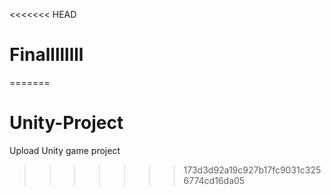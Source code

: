 <<<<<<< HEAD
# Finallllllll
=======
# Unity-Project
Upload Unity game project
>>>>>>> 173d3d92a19c927b17fc9031c3256774cd16da05
